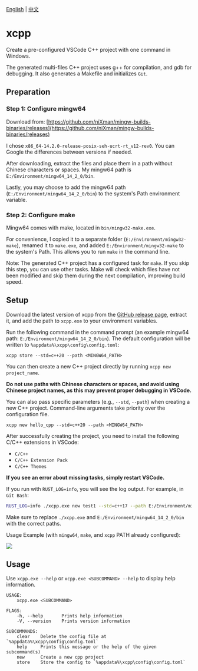[English](README.md) | [中文](README-zh.md)

# xcpp

Create a pre-configured VSCode C++ project with one command in Windows.

The generated multi-files C++ project uses g++ for compilation, and gdb for debugging. It also generates a Makefile and initializes `Git`.

## Preparation

### Step 1: Configure mingw64

Download from: [https://github.com/niXman/mingw-builds-binaries/releases](https://github.com/niXman/mingw-builds-binaries/releases)

I chose `x86_64-14.2.0-release-posix-seh-ucrt-rt_v12-rev0`. You can Google the differences between versions if needed.

After downloading, extract the files and place them in a path without Chinese characters or spaces. My mingw64 path is `E:/Environment/mingw64_14_2_0/bin`.

Lastly, you may choose to add the mingw64 path (`E:/Environment/mingw64_14_2_0/bin`) to the system's Path environment variable.

### Step 2: Configure make

Mingw64 comes with make, located in `bin/mingw32-make.exe`.

For convenience, I copied it to a separate folder (`E:/Environment/mingw32-make`), renamed it to `make.exe`, and added `E:/Environment/mingw32-make` to the system's Path. This allows you to run `make` in the command line.

Note: The generated C++ project has a configured task for `make`. If you skip this step, you can use other tasks. Make will check which files have not been modified and skip them during the next compilation, improving build speed.

## Setup

Download the latest version of xcpp from the [GitHub release page](https://github.com/iXanadu13/xcpp/releases/latest), extract it, and add the path to `xcpp.exe` to your environment variables.

Run the following command in the command prompt (an example mingw64 path: `E:/Environment/mingw64_14_2_0/bin`). The default configuration will be written to `%appdata%\xcpp\config\config.toml`:

```
xcpp store --std=c++20 --path <MINGW64_PATH>
```

You can then create a new C++ project directly by running `xcpp new project_name`.

**Do not use paths with Chinese characters or spaces, and avoid using Chinese project names, as this may prevent proper debugging in VSCode.**

You can also pass specific parameters (e.g., `--std`, `--path`) when creating a new C++ project. Command-line arguments take priority over the configuration file.

```
xcpp new hello_cpp --std=c++20 --path <MINGW64_PATH>
```

After successfully creating the project, you need to install the following C/C++ extensions in VSCode:
- `C/C++`
- `C/C++ Extension Pack`
- `C/C++ Themes`

**If you see an error about missing tasks, simply restart VSCode.**

If you run with `RUST_LOG=info`, you will see the log output. For example, in `Git Bash`:

```bash
RUST_LOG=info ./xcpp.exe new test1 --std=c++17 --path E:/Environment/mingw64_14_2_0/bin
```

Make sure to replace `./xcpp.exe` and `E:/Environment/mingw64_14_2_0/bin` with the correct paths.

Usage Example (with `mingw64`, `make`, and `xcpp` PATH already configured):

![](example.gif)

## Usage

Use `xcpp.exe --help` or `xcpp.exe <SUBCOMMAND> --help` to display help information.

```
USAGE:
    xcpp.exe <SUBCOMMAND>

FLAGS:
    -h, --help       Prints help information
    -V, --version    Prints version information

SUBCOMMANDS:
    clear    Delete the config file at `%appdata%\xcpp\config\config.toml`
    help     Prints this message or the help of the given subcommand(s)
    new      Create a new cpp project
    store    Store the config to `%appdata%\xcpp\config\config.toml`
```
